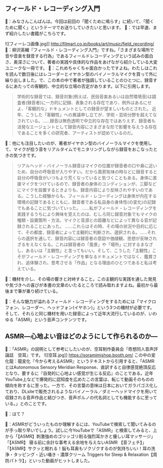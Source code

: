 ## フィールド・レコーディング入門

👼：みなさんこんばんは。今回は前回の「聞くために鳴らす」に続いて、「聞くために聞く」というテーマでお送りしていきたいと思います。
🐣：では早速、まず紹介したい書籍がこちらです。

![[フィーレコ画像.jpg]]
http://filmart.co.jp/books/art/music/field_recording/
👼：柳沢英輔『フィールド・レコーディング入門』ですね。「さまざまな場所で音や音楽を録音する行為」であるフィールドレコーディングという試みの面白さ、奥深さについて、著者の実践や具体的な作品をあげながら紹介している大変ユニークな一冊です。
🐣：これめちゃくちゃ面白かったですよね。わたしはこれを読んで数日後にはレコーダーとイヤホン型のバイノーラルマイクを買って外に繰り出しました。で、この本の中で著者が強調していることのひとつに、録音するにあたっての客観的、中立的な立場の否定があります。以下に引用します。

>学術的な録音では、録音対象(例えば、民俗音楽あるいは自然環境音)は調査者(録音者)に一方的に記録、表象される存在であり、例外はあるにせよ、「客観的な」ドキュメントとしての録音が望ましいものとされた。
>近年、こうした「客観性」への異議申し立てが、学術・芸術分野を超えてなされている。……録音は無色透明で中立的な存在ではありえず、録音者も活発なエージェントとして録音内容にさまざまな形で影響を与えうる存在であることを多くの研究者、アーティストが認めているのだ。

🐣：他にも注目したいのが、著者がイヤホン型のバイノーラルマイクを使用して、マイクが拾う音をリアルタイムでモニタリングしながら録音をおこなったときの気づきです。

>リアルヘッド・バイノーラル録音はマイクの位置が録音者の口や鼻に近いため、自分の呼吸音が入りやすい。だから風邪気味の時などに録音すると自分の呼吸音がいつもより荒くなっていると気づくこともある。身体に直接マイクをつけているので、録音者の身体のコンディションが、三脚などにマイクを設置するときよりも、録音内容により反映されやすいのである。こうした経験からも、フィールド・レコーディングは身体が内在する環境の記録であるとともに、録音者である私自身の身体性(の変化)の記録でもあることに気づいていった。
>……私がフィールド・レコーディングを実践するうちにより興味を覚えたのは、むしろ同じ録音対象でもマイクの種類・設置箇所・方法、マイクと音源との距離などによって異なる音が記録されることにあった。
>……これらはその時、その場の状況や目的に応じて、その都度、録音者によって主観的に判断され、選択される。……それらの選択を通して、録音内容には録音者の意図や価値観、思想が反映されざるをえなくなる。これは録音者の「風景」や「場所」に対するまなざし、あるいは「主観性」と言ってもいい。そして、こうした「主観性」こそがフィールド・レコーディングを単なるドキュメントではなく、鑑賞され、追体験され、思考させる「作品」となる理由のひとつであると私は考えている。

👼：機材を介し、その場の響きと対峙すること。この主観的な実践を通した発見や気づきへの喜びが本書の文章のいたるところで読み取れますよね。最初から最後まで筆が乗り続けている。

🐣：そんな魅力が溢れるフィールド・レコーディングをするためには「マイクロフォン、レコーダー、ヘッドフォン(イヤホン)」という3つの機材が必要です。そして、それらと同じ機材を用いた録音によって近年大流行しているのが、いわゆる「ASMR」という音声コンテンツです。


## ASMR―心地よい音はどのようにして作られるのか―

🐣：「ASMR」の説明として参考にしたいのが、空耳制作委員会『奇想同人音声評論誌　空耳』です。
![[空耳.jpg]]
https://soramimishop.booth.pm/
この中の変化龍：龍変化『今から考えるASMR』というテキストから引用すると、「ASMRとはAutonomous Sensory Meridian Response、直訳すると自律感覚絶頂反応となり、要するに『自発的に心地よい感覚が生じる反応』のことである。近年YouTube上などで爆発的に認知度を広めたこの言葉は、転じて動画そのものの傾向を称するに至った。一方で、その言葉の意味は日本においてガラパゴス化しており、DLsiteで販売されるようなバイノーラル／ダミーヘッドマイクを用いて収録される音声作品と結びつき、音声ポルノの代名詞としても機能するに至っている。」とのことです。

👼：はて？

🐣：ASMRがどういったものか理解するには、YouTubeで検索して聞いてみるのが手っ取り早いでしょう。試しに今YouTubeで「ASMR」と検索してみると、上から「【ASMR】刺激強めのゴリッゴリ削る強烈耳かきと優しい耳マッサージ」「【ASMR】 寝る前に余計な事考える余地を与えないASMR 【音フェチ】」「【ASMR】サクッと眠れる！脳も耳奥もゾクゾクするのが気持ちいい！耳の洗浄・タッピング・近い囁き・濃厚クリーム Triggers for Sleep & Relaxation【周防パトラ】」といった動画がヒットしました。
